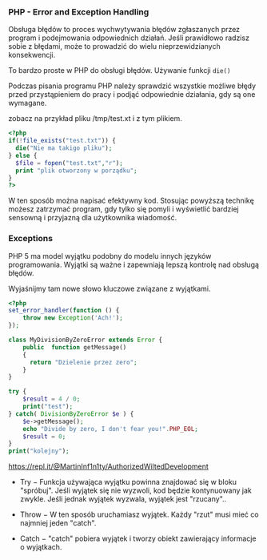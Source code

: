 ### PHP - Error and Exception Handling

Obsługa błędów to proces wychwytywania błędów zgłaszanych przez program i podejmowania odpowiednich działań. Jeśli prawidłowo radzisz sobie z błędami, może to prowadzić do wielu nieprzewidzianych konsekwencji.

To bardzo proste w PHP do obsługi błędów.
Używanie funkcji ```die()```

Podczas pisania programu PHP należy sprawdzić wszystkie możliwe błędy przed przystąpieniem do pracy i podjąć odpowiednie działania, gdy są one wymagane.

zobacz na przykład pliku /tmp/test.xt i z tym plikiem.

```php
<?php
if(!file_exists("test.txt")) {
  die("Nie ma takigo pliku");
} else {
  $file = fopen("test.txt","r");
  print "plik otworzony w porządku";
}
?>
```
W ten sposób można napisać efektywny kod. Stosując powyższą technikę możesz zatrzymać program, gdy tylko się pomyli i wyświetlić bardziej sensowną i przyjazną dla użytkownika wiadomość.

### Exceptions 

PHP 5 ma model wyjątku podobny do modelu innych języków programowania. Wyjątki są ważne i zapewniają lepszą kontrolę nad obsługą błędów.

Wyjaśnijmy tam nowe słowo kluczowe związane z wyjątkami.

```php
<?php
set_error_handler(function () {
    throw new Exception('Ach!');
});

class MyDivisionByZeroError extends Error {
    public  function getMessage()
    {
      return "Dzielenie przez zero";
    }
}

try {
    $result = 4 / 0;
    print("test");
} catch( DivisionByZeroError $e ) {
    $e->getMessage();
    echo "Divide by zero, I don't fear you!".PHP_EOL;
    $result = 0;
}
print("kolejny");
```
https://repl.it/@MartinInf1n1ty/AuthorizedWiltedDevelopment

* Try − Funkcja używająca wyjątku powinna znajdować się w bloku "spróbuj". Jeśli wyjątek się nie wyzwoli, kod będzie kontynuowany jak zwykle. Jeśli jednak wyjątek wyzwala, wyjątek jest "rzucany"..

* Throw − W ten sposób uruchamiasz wyjątek. Każdy "rzut" musi mieć co najmniej jeden "catch".

* Catch − "catch" pobiera wyjątek i tworzy obiekt zawierający informacje o wyjątkach.